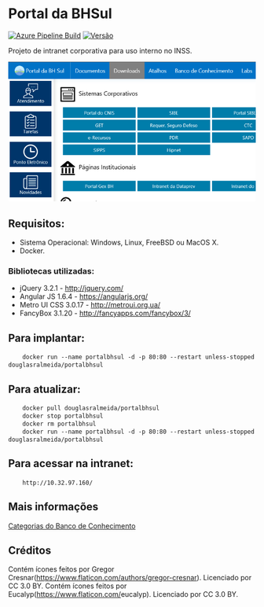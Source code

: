 # Portal da BHSul
[![Azure Pipeline Build](https://dev.azure.com/douglasralmeida/douglasralmeida/_apis/build/status/pb)](https://dev.azure.com/douglasralmeida/douglasralmeida/_build/latest?definitionId=5)
[![Versão](https://img.shields.io/github/release/douglasralmeida/pb.svg?label=versao)](https://github.com/douglasralmeida/pb/releases/latest)

Projeto de intranet corporativa para uso interno no INSS.

![Portal da BH Sul](doc/img/portal.png)

## Requisitos:
* Sistema Operacional: Windows, Linux, FreeBSD ou MacOS X.
* Docker.

### Bibliotecas utilizadas:
* jQuery 3.2.1 - http://jquery.com/
* Angular JS 1.6.4 - https://angularjs.org/
* Metro UI CSS 3.0.17 - http://metroui.org.ua/
* FancyBox 3.1.20 - http://fancyapps.com/fancybox/3/

## Para implantar:
```
    docker run --name portalbhsul -d -p 80:80 --restart unless-stopped douglasralmeida/portalbhsul
```

## Para atualizar:
```
    docker pull douglasralmeida/portalbhsul
    docker stop portalbhsul
    docker rm portalbhsul
    docker run --name portalbhsul -d -p 80:80 --restart unless-stopped douglasralmeida/portalbhsul
```

## Para acessar na intranet:
```
    http://10.32.97.160/
```

## Mais informações
[Categorias do Banco de Conhecimento](bob/master/docs/bc-categorias.md)

## Créditos
Contém ícones feitos por Gregor Cresnar(https://www.flaticon.com/authors/gregor-cresnar). Licenciado por CC 3.0 BY.
Contém ícones feitos por Eucalyp(https://www.flaticon.com/<?=_('authors').'/'?>eucalyp). Licenciado por CC 3.0 BY.